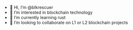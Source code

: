- 👋 Hi, I’m @blkrescuer
- 👀 I’m interested in blockchain technology
- 🌱 I’m currently learning rust
- 💞️ I’m looking to collaborate on L1 or L2 blockchain projects
<!---
blkrescuer/blkrescuer is a ✨ special ✨ repository because its `README.md` (this file) appears on your GitHub profile.
You can click the Preview link to take a look at your changes.
--->
